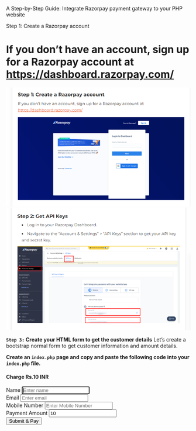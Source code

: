 
A Step-by-Step Guide: Integrate Razorpay payment gateway to your PHP website

Step 1: Create a Razorpay account
# If you don’t have an account, sign up for a Razorpay account at https://dashboard.razorpay.com/

![Screenshot](img/step_1.png)
![Screenshot](img/step_2.png)

**`Step 3:` Create your HTML form to get the customer details**
Let’s create a bootstrap normal form to get customer information and amount details.

**Create an `index.php` page and copy and paste the following code into your `index.php` file.**

<!DOCTYPE html>
<html>
    <head>
        <title>How to Integrate Razorpay payment gateway in PHP | tutorialswebsite.com</title>
        <link href="https://maxcdn.bootstrapcdn.com/bootstrap/3.3.7/css/bootstrap.min.css" rel="stylesheet" media="screen">
        <script src="https://ajax.googleapis.com/ajax/libs/jquery/1.12.4/jquery.min.js"></script>
        <script type="text/javascript" src="https://maxcdn.bootstrapcdn.com/bootstrap/3.3.7/js/bootstrap.min.js"></script>
    </head>
    <body style="background-repeat: no-repeat;">
        <div class="container">
            <div class="row">
                <div class="col-xs-12 col-md-12">
                    <div class="panel panel-default">
                        <div class="panel-heading">
                            <h4 class="panel-title">Charge Rs.10 INR  </h4>
                        </div>
                        <div class="panel-body">
                            <div class="form-group">
                                <label>Name</label>
                                <input type="text" class="form-control" name="billing_name" id="billing_name" placeholder="Enter name" required="" autofocus="">
                            </div>
                            <div class="form-group">
                                <label>Email</label>
                                <input type="email" class="form-control" name="billing_email" id="billing_email" placeholder="Enter email" required="">
                            </div>                            
                            <div class="form-group">
                                <label>Mobile Number</label>
                                <input type="number" class="form-control" name="billing_mobile" id="billing_mobile" min-length="10" max-length="10" placeholder="Enter Mobile Number" required="" autofocus="">
                            </div>                            
                            <div class="form-group">
                                <label>Payment Amount</label>
                                <input type="text" class="form-control" name="payAmount" id="payAmount" value="10" placeholder="Enter Amount" required="" autofocus="">
                            </div>	
                            <button  id="PayNow" class="btn btn-success btn-lg btn-block" >Submit & Pay</button>                        
                        </div>
                    </div>
                </div>
            </div>
        </div>
    </body>
</html>

